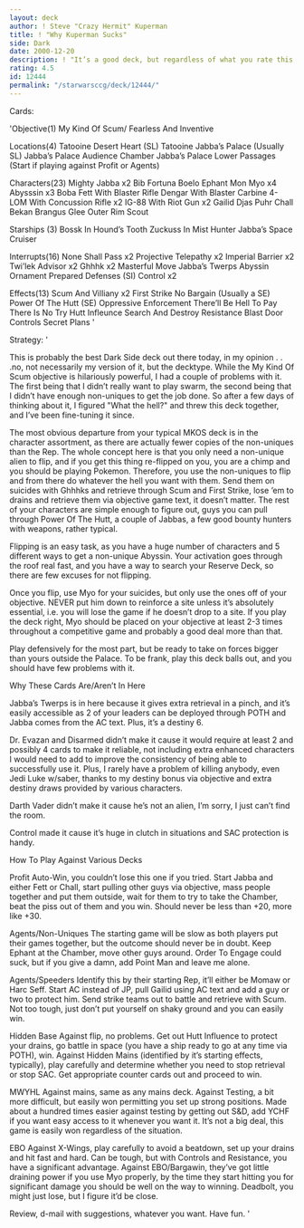 ```yaml
---
layout: deck
author: ! Steve "Crazy Hermit" Kuperman
title: ! "Why Kuperman Sucks"
side: Dark
date: 2000-12-20
description: ! "It’s a good deck, but regardless of what you rate this, I still suck. MKOS, Kuper-Style."
rating: 4.5
id: 12444
permalink: "/starwarsccg/deck/12444/"
---
```

Cards: 

'Objective(1)
My Kind Of Scum/ Fearless And Inventive

Locations(4)
Tatooine Desert Heart (SL)
Tatooine Jabba’s Palace (Usually SL)
Jabba’s Palace Audience Chamber
Jabba’s Palace Lower Passages (Start if playing against Profit or Agents)

Characters(23)
Mighty Jabba x2
Bib Fortuna
Boelo
Ephant Mon
Myo x4
Abysssin x3
Boba Fett With Blaster Rifle
Dengar With Blaster Carbine
4-LOM With Concussion Rifle x2
IG-88 With Riot Gun x2
Gailid
Djas Puhr
Chall Bekan
Brangus Glee
Outer Rim Scout

Starships (3)
Bossk In Hound’s Tooth
Zuckuss In Mist Hunter
Jabba’s Space Cruiser

Interrupts(16)
None Shall Pass x2
Projective Telepathy x2
Imperial Barrier x2
Twi’lek Advisor x2
Ghhhk x2
Masterful Move
Jabba’s Twerps
Abyssin Ornament
Prepared Defenses (SI)
Control x2

Effects(13)
Scum And Villiany x2
First Strike
No Bargain (Usually a SE)
Power Of The Hutt (SE)
Oppressive Enforcement
There’ll Be Hell To Pay
There Is No Try
Hutt Infleunce
Search And Destroy
Resistance
Blast Door Controls
Secret Plans '

Strategy: '

This is probably the best Dark Side deck out there today, in my opinion . . .no, not necessarily my version of it, but the decktype. While the My Kind Of Scum objective is hilariously powerful, I had a couple of problems with it. The first being that I didn’t really want to play swarm, the second being that I didn’t have enough non-uniques to get the job done. So after a few days of thinking about it, I figured "What the hell?" and threw this deck together, and I’ve been fine-tuning it since.

The most obvious departure from your typical MKOS deck is in the character assortment, as there are actually fewer copies of the non-uniques than the Rep. The whole concept here is that you only need a non-unique alien to flip, and if you get this thing re-flipped on you, you are a chimp and you should be playing Pokemon. Therefore, you use the non-uniques to flip and from there do whatever the hell you want with them. Send them on suicides with Ghhhks and retrieve through Scum and First Strike, lose ’em to drains and retrieve them via objective game text, it doesn’t matter.
The rest of your characters are simple enough to figure out, guys you can pull through Power Of The Hutt, a couple of Jabbas, a few good bounty hunters with weapons, rather typical.

Flipping is an easy task, as you have a huge number of characters and 5 different ways to get a non-unique Abyssin. Your activation goes through the roof real fast, and you have a way to search your Reserve Deck, so there are few excuses for not flipping.

Once you flip, use Myo for your suicides, but only use the ones off of your objective. NEVER put him down to reinforce a site unless it’s absolutely essential, i.e. you will lose the game if he doesn’t drop to a site. If you play the deck right, Myo should be placed on your objective at least 2-3 times throughout a competitive game and probably a good deal more than that.

Play defensively for the most part, but be ready to take on forces bigger than yours outside the Palace. To be frank, play this deck balls out, and you should have few problems with it.

Why These Cards Are/Aren’t In Here

Jabba’s Twerps is in here because it gives extra retrieval in a pinch, and it’s easily accessible as 2 of your leaders can be deployed through POTH and Jabba comes from the AC text. Plus, it’s a destiny 6.

Dr. Evazan and Disarmed didn’t make it cause it would require at least 2 and possibly 4 cards to make it reliable, not including extra enhanced characters I would need to add to improve the consistency of being able to successfully use it. Plus, I rarely have a problem of killing anybody, even Jedi Luke w/saber, thanks to my destiny bonus via objective and extra destiny draws provided by various characters.

Darth Vader didn’t make it cause he’s not an alien, I’m sorry, I just can’t find the room.

Control made it cause it’s huge in clutch in situations and SAC protection is handy.

How To Play Against Various Decks

Profit Auto-Win, you couldn’t lose this one if you tried. Start Jabba and either Fett or Chall, start pulling other guys via objective, mass people together and put them outside, wait for them to try to take the Chamber, beat the piss out of them and you win. Should never be less than +20, more like +30.

Agents/Non-Uniques The starting game will be slow as both players put their games together, but the outcome should never be in doubt. Keep Ephant at the Chamber, move other guys around. Order To Engage could suck, but if you give a damn, add Point Man and leave me alone.

Agents/Speeders Identify this by their starting Rep, it’ll either be Momaw or Harc Seff. Start AC instead of JP, pull Gailid using AC text and add a guy or two to protect him. Send strike teams out to battle and retrieve with Scum. Not too tough, just don’t put yourself on shaky ground and you can easily win.

Hidden Base Against flip, no problems. Get out Hutt Influence to protect your drains, go battle in space (you have a ship ready to go at any time via POTH), win. Against Hidden Mains (identified by it’s starting effects, typically), play carefully and determine whether you need to stop retrieval or stop SAC. Get appropriate counter cards out and proceed to win.

MWYHL Against mains, same as any mains deck. Against Testing, a bit more difficult, but easily won permitting you set up strong positions. Made about a hundred times easier against testing by getting out S&D, add YCHF if you want easy access to it whenever you want it. It’s not a big deal, this game is easily won regardless of the situation.

EBO Against X-Wings, play carefully to avoid a beatdown, set up your drains and hit fast and hard. Can be tough, but with Controls and Resistance, you have a significant advantage. Against EBO/Bargawin, they’ve got little draining power if you use Myo properly, by the time they start hitting you for significant damage you should be well on the way to winning. Deadbolt, you might just lose, but I figure it’d be close.

Review, d-mail with suggestions, whatever you want. Have fun. '
